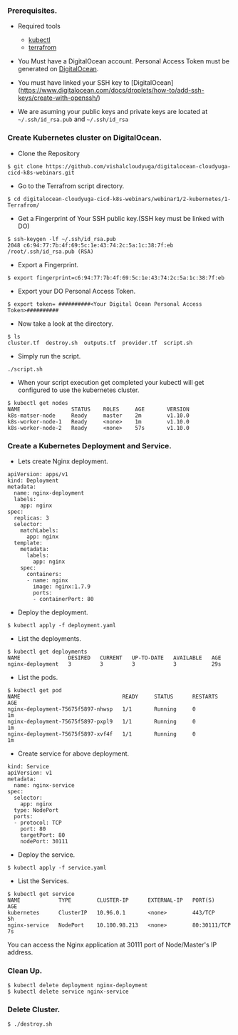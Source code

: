 ### Prerequisites.
- Required tools
  - [kubectl](https://kubernetes.io/docs/tasks/tools/install-kubectl/)
  - [terrafrom](https://www.terraform.io/intro/getting-started/install.html)

- You Must have a DigitalOcean account. Personal Access Token must be generated on [DigitalOcean](https://www.digitalocean.com/docs/api/create-personal-access-token/).
- You must have linked your SSH key to [DigitalOcean] (https://www.digitalocean.com/docs/droplets/how-to/add-ssh-keys/create-with-openssh/)
- We are asuming your public keys and private keys are located at `~/.ssh/id_rsa.pub` and `~/.ssh/id_rsa`
### Create Kubernetes cluster on DigitalOcean.

- Clone the Repository
``` 
$ git clone https://github.com/vishalcloudyuga/digitalocean-cloudyuga-cicd-k8s-webinars.git
```

- Go to the Terrafrom script directory.
```
$ cd digitalocean-cloudyuga-cicd-k8s-webinars/webinar1/2-kubernetes/1-Terrafrom/
```

- Get a Fingerprint of Your SSH public key.(SSH key must be linked with DO)
```
$ ssh-keygen -lf ~/.ssh/id_rsa.pub
2048 c6:94:77:7b:4f:69:5c:1e:43:74:2c:5a:1c:38:7f:eb /root/.ssh/id_rsa.pub (RSA)
```

- Export a Fingerprint.
```
$ export fingerprint=c6:94:77:7b:4f:69:5c:1e:43:74:2c:5a:1c:38:7f:eb
```

- Export your DO Personal Access Token.
```
$ export token= ##########<Your Digital Ocean Personal Access Token>##########
```

- Now take a look at the directory.
```
$ ls
cluster.tf  destroy.sh  outputs.tf  provider.tf  script.sh
```
- Simply run the script.
```
./script.sh
```

- When your script execution get completed your kubectl will get configured to use the kubernetes cluster.
```
$ kubectl get nodes
NAME                STATUS    ROLES     AGE       VERSION
k8s-matser-node     Ready     master    2m        v1.10.0
k8s-worker-node-1   Ready     <none>    1m        v1.10.0
k8s-worker-node-2   Ready     <none>    57s       v1.10.0
```

### Create a Kubernetes Deployment and Service.

- Lets create Nginx deployment.
```
apiVersion: apps/v1
kind: Deployment
metadata:
  name: nginx-deployment
  labels:
    app: nginx
spec:
  replicas: 3
  selector:
    matchLabels:
      app: nginx
  template:
    metadata:
      labels:
        app: nginx
    spec:
      containers:
      - name: nginx
        image: nginx:1.7.9
        ports:
        - containerPort: 80

```

- Deploy the deployment.
```
$ kubectl apply -f deployment.yaml
```

- List the deployments.
```
$ kubectl get deployments
NAME               DESIRED   CURRENT   UP-TO-DATE   AVAILABLE   AGE
nginx-deployment   3         3         3            3           29s
```

- List the pods.
```
$ kubectl get pod
NAME                                READY     STATUS      RESTARTS   AGE
nginx-deployment-75675f5897-nhwsp   1/1       Running     0          1m
nginx-deployment-75675f5897-pxpl9   1/1       Running     0          1m
nginx-deployment-75675f5897-xvf4f   1/1       Running     0          1m

```

- Create service for above deployment.
```
kind: Service
apiVersion: v1
metadata:
  name: nginx-service
spec:
  selector:
    app: nginx
  type: NodePort
  ports:
  - protocol: TCP
    port: 80
    targetPort: 80
    nodePort: 30111
```

- Deploy the service.
```
$ kubectl apply -f service.yaml
```

- List the Services.
```
$ kubectl get service
NAME            TYPE        CLUSTER-IP      EXTERNAL-IP   PORT(S)        AGE
kubernetes      ClusterIP   10.96.0.1       <none>        443/TCP        5h
nginx-service   NodePort    10.100.98.213   <none>        80:30111/TCP   7s
```

You can access the Nginx application at 30111 port of Node/Master's IP address.


### Clean Up.
```
$ kubectl delete deployment nginx-deployment
$ kubectl delete service nginx-service
```


### Delete Cluster.
```
$ ./destroy.sh
```

